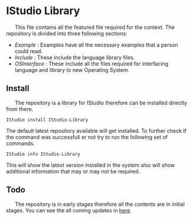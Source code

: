 # IStudio Library
&nbsp; &nbsp; &nbsp; This file contains all the featured file required for the context. The repository is divided into three following sections:

- _Example_ : Examples have all the necessary examples that a person could read.
- _Include_ : These include the language library files.
- _OSInterface_ : These include all the files required for interfacing language and library to new Operating System.

## Install
&nbsp; &nbsp; &nbsp; The repository is a library for IStudio therefore can be installed directly from there. 

    IStudio install IStudio-Library

The default latest repository available will get installed. To further check if the command was successfull or not try to run the following set of commands.

    IStudio info IStudio-Library

This will show the latest version installed in the system also will show additional information that may or may not be required.

## Todo
&nbsp; &nbsp; &nbsp; The repository is in early stages therefore all the contents are in initial stages. You can see the all coming updates in [here](./todo.md).
